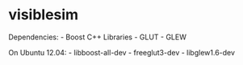 visiblesim
==========

Dependencies:
	- Boost C++ Libraries
	- GLUT 
	- GLEW

On Ubuntu 12.04:
	- libboost-all-dev
	- freeglut3-dev
	- libglew1.6-dev
